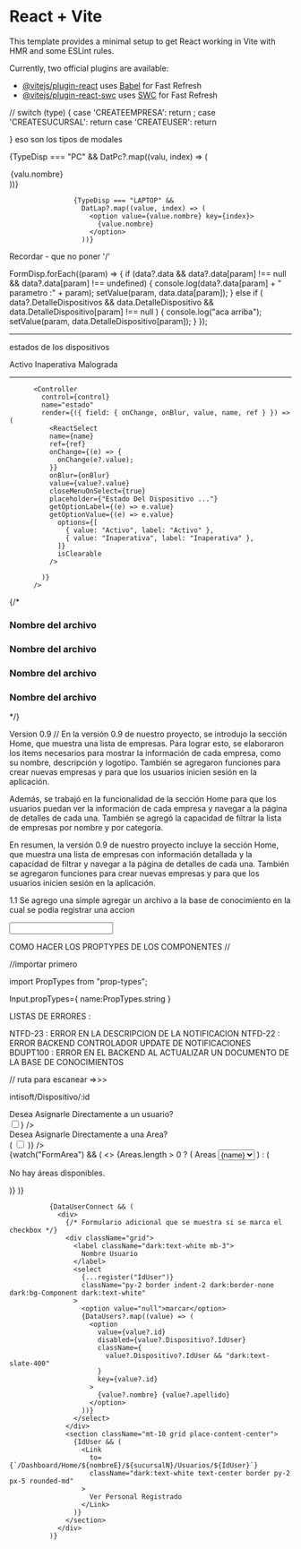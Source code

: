 # React + Vite

This template provides a minimal setup to get React working in Vite with HMR and some ESLint rules.

Currently, two official plugins are available:

- [@vitejs/plugin-react](https://github.com/vitejs/vite-plugin-react/blob/main/packages/plugin-react/README.md) uses [Babel](https://babeljs.io/) for Fast Refresh
- [@vitejs/plugin-react-swc](https://github.com/vitejs/vite-plugin-react-swc) uses [SWC](https://swc.rs/) for Fast Refresh

//
switch (type) {
case 'CREATEEMPRESA':
return <FormCreate handle={funct}/>;
case 'CREATESUCURSAL':
return <FormCSucursal handle={funct} />
case 'CREATEUSER':
return <FormCUser>

}
eso son los tipos de modales

{TypeDisp === "PC" &&
DatPc?.map((valu, index) => (

<option value={valu.nombre} key={index}>
{valu.nombre}
</option>
))}

                    {TypeDisp === "LAPTOP" &&
                      DatLap?.map((value, index) => (
                        <option value={value.nombre} key={index}>
                          {value.nombre}
                        </option>
                      ))}

Recordar - que no poner '/'

FormDisp.forEach((param) => {
if (data?.data && data?.data[param] !== null && data?.data[param] !== undefined) {
console.log(data?.data[param] + " parametro :" + param);
setValue(param, data.data[param]);
} else if (
data?.DetalleDispositivos &&
data.DetalleDispositivo &&
data.DetalleDispositivo[param] !== null
) {
console.log("aca arriba");
setValue(param, data.DetalleDispositivo[param]);
}
});

---

estados de los dispositivos

Activo
Inaperativa
Malograda

---

          <Controller
            control={control}
            name="estado"
            render={({ field: { onChange, onBlur, value, name, ref } }) => (
              <ReactSelect
              name={name}
              ref={ref}
              onChange={(e) => {
                onChange(e?.value);
              }}
              onBlur={onBlur}
              value={value?.value}
              closeMenuOnSelect={true}
              placeholder={"Estado Del Dispositivo ..."}
              getOptionLabel={(e) => e.value}
              getOptionValue={(e) => e.value}
                options={[
                  { value: "Activo", label: "Activo" },
                  { value: "Inaperativa", label: "Inaperativa" },
                ]}
                isClearable
              />

            )}
          />

 {/* <div className="f  flex justify-between items-center bg-black/40 text-white py-2 rounded-md px-2">
            <div className="flex items-center gap-2">
              <IconFileDescription size={36} /> <h3>Nombre del archivo</h3>
            </div>
            <IconX />
          </div>
          <div className="f  flex justify-between items-center bg-black/40 dark:text-white py-2 rounded-md px-2">
            <div className="flex items-center gap-2">
              <IconPhoto size={36} /> <h3>Nombre del archivo</h3>
            </div>
            <IconX />
          </div>
          <div className="f  flex justify-between items-center bg-black/40 dark:text-white py-2 rounded-md px-2">
            <div className="flex items-center gap-2">
              <IconPhoto size={36} /> <h3>Nombre del archivo</h3>
            </div>
            <IconX />
          </div>
          <div className="f  flex justify-between items-center bg-black/40 dark:text-white py-2 rounded-md px-2">
            <div className="flex items-center gap-2">
              <IconPhoto size={36} /> <h3>Nombre del archivo</h3>
            </div>
            <IconX />
          </div> */}


Version
0.9 //
En la versión 0.9 de nuestro proyecto, se introdujo la sección Home, que muestra una lista de empresas. Para lograr esto, se elaboraron los items necesarios para mostrar la información de cada empresa, como su nombre, descripción y logotipo. También se agregaron funciones para crear nuevas empresas y para que los usuarios inicien sesión en la aplicación.

Además, se trabajó en la funcionalidad de la sección Home para que los usuarios puedan ver la información de cada empresa y navegar a la página de detalles de cada una. También se agregó la capacidad de filtrar la lista de empresas por nombre y por categoría.

En resumen, la versión 0.9 de nuestro proyecto incluye la sección Home, que muestra una lista de empresas con información detallada y la capacidad de filtrar y navegar a la página de detalles de cada una. También se agregaron funciones para crear nuevas empresas y para que los usuarios inicien sesión en la aplicación.


1.1
Se agrego una simple agregar un archivo a la base de conocimiento en la cual se podia registrar una accion 



<input class="border-slate-200 placeholder-slate-400 contrast-more:border-slate-400 contrast-more:placeholder-slate-500"/>


COMO HACER LOS PROPTYPES DE LOS COMPONENTES //

//importar primero

import PropTypes from "prop-types";

Input.propTypes={
    name:PropTypes.string
}


LISTAS DE ERRORES : 



NTFD-23 : ERROR EN LA DESCRIPCION DE LA NOTIFICACION
NTFD-22 : ERROR BACKEND CONTROLADOR UPDATE DE NOTIFICACIONES 
BDUPT100 : ERROR EN EL BACKEND AL ACTUALIZAR UN DOCUMENTO DE LA BASE DE CONOCIMIENTOS

// ruta para escanear  =>>>

intisoft/Dispositivo/:id







<label className="font-medium text-lg dark:text-white ">
                Desea Asignarle Directamente a un usuario?  
              </label>
              <div className="self-center">
                <label>
                  <Controller
                    name="FormUser"
                    control={control}
                    defaultValue={false} // Valor inicial del checkbox
                    render={({ field }) => <input type="checkbox" {...field} />}
                  />
                </label>
                <input type="text" hidden {...register("IdUser")} />
              </div>
              <div>
                <label className="font-medium text-lg dark:text-white ">
                  Desea Asignarle Directamente a una Area?
                </label>
                <Switch register={register} name="String"/>
                <div className="self-center">
                  <label>
                    <Controller
                      name="FormArea"
                      control={control}
                      defaultValue={false} // Valor inicial del checkbox
                      render={({ field }) => (
                        <input type="checkbox" {...field} />
                      )}
                    />
                  </label>
                  <input type="text" hidden {...register("IdUser")} />
                </div>
              </div>
              {watch("FormArea") && (
                <>
                  {Areas.length > 0 ? (
                    <label>
                      Areas
                      <select>
                        {Areas.map(({ name, id }) => (
                          <option value={name} key={id}>
                            {name}
                          </option>
                        ))}
                      </select>
                    </label>
                  ) : (
                    <p>No hay áreas disponibles.</p>
                  )}
                </>
              )}

              {DataUserConnect && (
                <div>
                  {/* Formulario adicional que se muestra si se marca el checkbox */}
                  <div className="grid">
                    <label className="dark:text-white mb-3">
                      Nombre Usuario
                    </label>
                    <select
                      {...register("IdUser")}
                      className="py-2 border indent-2 dark:border-none dark:bg-Component dark:text-white"
                    >
                      <option value="null">marcar</option>
                      {DataUsers?.map((value) => (
                        <option
                          value={value?.id}
                          disabled={value?.Dispositivo?.IdUser}
                          className={
                            value?.Dispositivo?.IdUser && "dark:text-slate-400"
                          }
                          key={value?.id}
                        >
                          {value?.nombre} {value?.apellido}
                        </option>
                      ))}
                    </select>
                  </div>
                  <section className="mt-10 grid place-content-center">
                    {IdUser && (
                      <Link
                        to={`/Dashboard/Home/${nombreE}/${sucursalN}/Usuarios/${IdUser}`}
                        className="dark:text-white text-center border py-2 px-5 rounded-md"
                      >
                        Ver Personal Registrado
                      </Link>
                    )}
                  </section>
                </div>
              )}